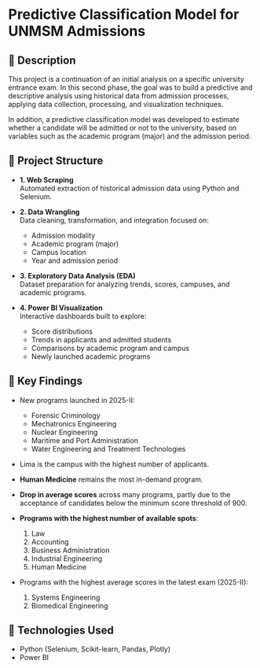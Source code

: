 # Predictive Classification Model for UNMSM Admissions

## 🧠 Description
This project is a continuation of an initial analysis on a specific university entrance exam. 
In this second phase, the goal was to build a predictive and descriptive analysis using historical data from admission processes, 
applying data collection, processing, and visualization techniques.

In addition, a predictive classification model was developed to estimate whether a candidate will be admitted or not to the university, 
based on variables such as the academic program (major) and the admission period.

## 🧠 Project Structure

- **1. Web Scraping**  
  Automated extraction of historical admission data using Python and Selenium.

- **2. Data Wrangling**  
  Data cleaning, transformation, and integration focused on:
  - Admission modality
  - Academic program (major)
  - Campus location
  - Year and admission period

- **3. Exploratory Data Analysis (EDA)**  
  Dataset preparation for analyzing trends, scores, campuses, and academic programs.

- **4. Power BI Visualization**  
  Interactive dashboards built to explore:
  - Score distributions
  - Trends in applicants and admitted students
  - Comparisons by academic program and campus
  - Newly launched academic programs

## 🧠 Key Findings

- New programs launched in 2025-II:
  - Forensic Criminology
  - Mechatronics Engineering
  - Nuclear Engineering
  - Maritime and Port Administration
  - Water Engineering and Treatment Technologies

- Lima is the campus with the highest number of applicants.
- **Human Medicine** remains the most in-demand program.
- **Drop in average scores** across many programs, partly due to the acceptance of candidates below the minimum score threshold of 900.
- **Programs with the highest number of available spots**:
  1. Law
  2. Accounting
  3. Business Administration
  4. Industrial Engineering
  5. Human Medicine

- Programs with the highest average scores in the latest exam (2025-II):
  1. Systems Engineering
  2. Biomedical Engineering

## 🧠 Technologies Used
- Python (Selenium, Scikit-learn, Pandas, Plotly)
- Power BI
